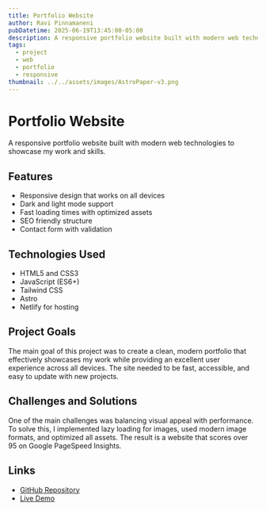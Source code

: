 ```yaml
---
title: Portfolio Website
author: Ravi Pinnamaneni
pubDatetime: 2025-06-19T13:45:00-05:00
description: A responsive portfolio website built with modern web technologies
tags:
  - project
  - web
  - portfolio
  - responsive
thumbnail: ../../assets/images/AstroPaper-v3.png
---
```


# Portfolio Website

A responsive portfolio website built with modern web technologies to showcase my work and skills.

## Features

- Responsive design that works on all devices
- Dark and light mode support
- Fast loading times with optimized assets
- SEO friendly structure
- Contact form with validation

## Technologies Used

- HTML5 and CSS3
- JavaScript (ES6+)
- Tailwind CSS
- Astro
- Netlify for hosting

## Project Goals

The main goal of this project was to create a clean, modern portfolio that effectively showcases my work while providing an excellent user experience across all devices. The site needed to be fast, accessible, and easy to update with new projects.

## Challenges and Solutions

One of the main challenges was balancing visual appeal with performance. To solve this, I implemented lazy loading for images, used modern image formats, and optimized all assets. The result is a website that scores over 95 on Google PageSpeed Insights.

## Links

- [GitHub Repository](https://github.com/username/portfolio)
- [Live Demo](https://portfolio-demo.netlify.app)
